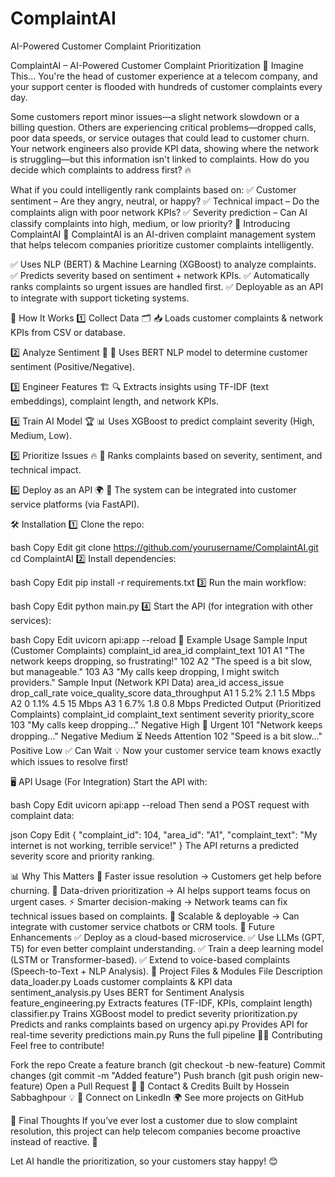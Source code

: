 # ComplaintAI
AI-Powered Customer Complaint Prioritization


ComplaintAI – AI-Powered Customer Complaint Prioritization
🌟 Imagine This...
You're the head of customer experience at a telecom company, and your support center is flooded with hundreds of customer complaints every day.

Some customers report minor issues—a slight network slowdown or a billing question.
Others are experiencing critical problems—dropped calls, poor data speeds, or service outages that could lead to customer churn.
Your network engineers also provide KPI data, showing where the network is struggling—but this information isn't linked to complaints.
How do you decide which complaints to address first? 🔥

What if you could intelligently rank complaints based on:
✅ Customer sentiment – Are they angry, neutral, or happy?
✅ Technical impact – Do the complaints align with poor network KPIs?
✅ Severity prediction – Can AI classify complaints into high, medium, or low priority?
🚀 Introducing ComplaintAI
🚀 ComplaintAI is an AI-driven complaint management system that helps telecom companies prioritize customer complaints intelligently.

✅ Uses NLP (BERT) & Machine Learning (XGBoost) to analyze complaints.
✅ Predicts severity based on sentiment + network KPIs.
✅ Automatically ranks complaints so urgent issues are handled first.
✅ Deployable as an API to integrate with support ticketing systems.

🎯 How It Works
1️⃣ Collect Data 🗂️
📥 Loads customer complaints & network KPIs from CSV or database.

2️⃣ Analyze Sentiment 🤖
🧠 Uses BERT NLP model to determine customer sentiment (Positive/Negative).

3️⃣ Engineer Features 🏗️
🔍 Extracts insights using TF-IDF (text embeddings), complaint length, and network KPIs.

4️⃣ Train AI Model 🏆
📊 Uses XGBoost to predict complaint severity (High, Medium, Low).

5️⃣ Prioritize Issues 🔥
📌 Ranks complaints based on severity, sentiment, and technical impact.

6️⃣ Deploy as an API 🌍
🔗 The system can be integrated into customer service platforms (via FastAPI).

🛠️ Installation
1️⃣ Clone the repo:

bash
Copy
Edit
git clone https://github.com/yourusername/ComplaintAI.git
cd ComplaintAI
2️⃣ Install dependencies:

bash
Copy
Edit
pip install -r requirements.txt
3️⃣ Run the main workflow:

bash
Copy
Edit
python main.py
4️⃣ Start the API (for integration with other services):

bash
Copy
Edit
uvicorn api:app --reload
🧪 Example Usage
Sample Input (Customer Complaints)
complaint_id area_id complaint_text
101 A1 "The network keeps dropping, so frustrating!"
102 A2 "The speed is a bit slow, but manageable."
103 A3 "My calls keep dropping, I might switch providers."
Sample Input (Network KPI Data)
area_id access_issue drop_call_rate voice_quality_score data_throughput
A1 1 5.2% 2.1 1.5 Mbps
A2 0 1.1% 4.5 15 Mbps
A3 1 6.7% 1.8 0.8 Mbps
Predicted Output (Prioritized Complaints)
complaint_id complaint_text sentiment severity priority_score
103 "My calls keep dropping..." Negative High 🚨 Urgent
101 "Network keeps dropping..." Negative Medium ⏳ Needs Attention
102 "Speed is a bit slow..." Positive Low ✅ Can Wait
💡 Now your customer service team knows exactly which issues to resolve first!

🖥️ API Usage (For Integration)
Start the API with:

bash
Copy
Edit
uvicorn api:app --reload
Then send a POST request with complaint data:

json
Copy
Edit
{
"complaint_id": 104,
"area_id": "A1",
"complaint_text": "My internet is not working, terrible service!"
}
The API returns a predicted severity score and priority ranking.

📊 Why This Matters
🚀 Faster issue resolution → Customers get help before churning.
🎯 Data-driven prioritization → AI helps support teams focus on urgent cases.
⚡ Smarter decision-making → Network teams can fix technical issues based on complaints.
📡 Scalable & deployable → Can integrate with customer service chatbots or CRM tools.
🔧 Future Enhancements
✅ Deploy as a cloud-based microservice.
✅ Use LLMs (GPT, T5) for even better complaint understanding.
✅ Train a deep learning model (LSTM or Transformer-based).
✅ Extend to voice-based complaints (Speech-to-Text + NLP Analysis).
📜 Project Files & Modules
File Description
data_loader.py Loads customer complaints & KPI data
sentiment_analysis.py Uses BERT for Sentiment Analysis
feature_engineering.py Extracts features (TF-IDF, KPIs, complaint length)
classifier.py Trains XGBoost model to predict severity
prioritization.py Predicts and ranks complaints based on urgency
api.py Provides API for real-time severity predictions
main.py Runs the full pipeline
👨‍💻 Contributing
Feel free to contribute!

Fork the repo
Create a feature branch (git checkout -b new-feature)
Commit changes (git commit -m "Added feature")
Push branch (git push origin new-feature)
Open a Pull Request 🎉
📩 Contact & Credits
Built by Hossein Sabbaghpour 💡
🚀 Connect on LinkedIn
🌍 See more projects on GitHub

🌟 Final Thoughts
If you’ve ever lost a customer due to slow complaint resolution, this project can help telecom companies become proactive instead of reactive. 🚀

Let AI handle the prioritization, so your customers stay happy! 😊

